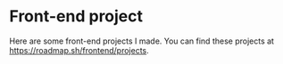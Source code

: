 # Front-end project
Here are some front-end projects I made.
You can find these projects at https://roadmap.sh/frontend/projects.
